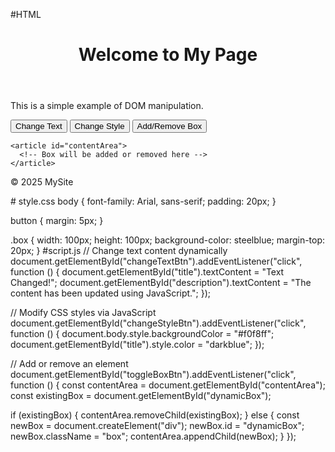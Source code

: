 #HTML
<!DOCTYPE html>
<html lang="en">
<head>
  <meta charset="UTF-8" />
  <meta name="viewport" content="width=device-width, initial-scale=1.0" />
  <title>DOM Manipulation Demo</title>
  <link rel="stylesheet" href="style.css" />
</head>
<body>
  <header>
    <h1 id="title">Welcome to My Page</h1>
  </header>

  <main>
    <section>
      <p id="description">This is a simple example of DOM manipulation.</p>
      <button id="changeTextBtn">Change Text</button>
      <button id="changeStyleBtn">Change Style</button>
      <button id="toggleBoxBtn">Add/Remove Box</button>
    </section>

    <article id="contentArea">
      <!-- Box will be added or removed here -->
    </article>
  </main>

  <footer>
    <p>&copy; 2025 MySite</p>
  </footer>

  <script src="script.js"></script>
</body>
</html>
# style.css 
body {
  font-family: Arial, sans-serif;
  padding: 20px;
}

button {
  margin: 5px;
}

.box {
  width: 100px;
  height: 100px;
  background-color: steelblue;
  margin-top: 20px;
}
#script.js 
// Change text content dynamically
document.getElementById("changeTextBtn").addEventListener("click", function () {
  document.getElementById("title").textContent = "Text Changed!";
  document.getElementById("description").textContent = "The content has been updated using JavaScript.";
});

// Modify CSS styles via JavaScript
document.getElementById("changeStyleBtn").addEventListener("click", function () {
  document.body.style.backgroundColor = "#f0f8ff";
  document.getElementById("title").style.color = "darkblue";
});

// Add or remove an element
document.getElementById("toggleBoxBtn").addEventListener("click", function () {
  const contentArea = document.getElementById("contentArea");
  const existingBox = document.getElementById("dynamicBox");

  if (existingBox) {
    contentArea.removeChild(existingBox);
  } else {
    const newBox = document.createElement("div");
    newBox.id = "dynamicBox";
    newBox.className = "box";
    contentArea.appendChild(newBox);
  }
});
